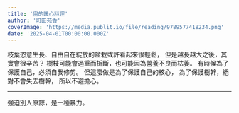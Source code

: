 ```yaml
---
title: '宙的暖心料理'
author: '町田苑香'
coverImage: 'https://media.publit.io/file/reading/9789577418234.png'
date: '2025-04-01T00:00:00.000Z'
---
```


枝葉恣意生長、自由自在綻放的盆栽或許看起來很輕鬆，
但是越長越大之後，其實會很辛苦？
樹枝可能會過重而折斷，也可能因為營養不良而枯萎。
有時候為了保護自己，必須自我修剪。
但這麼做是為了保護自己的核心，
為了保護樹幹，絕對不會失去樹幹，
所以不避擔心。

---

強迫別人原諒，是一種暴力。
